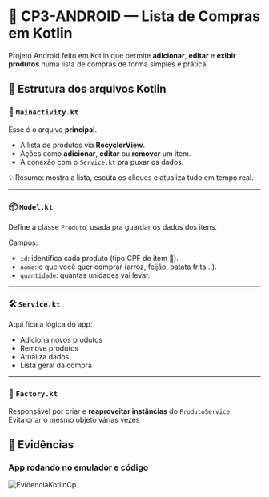 # 🛒 CP3-ANDROID — Lista de Compras em Kotlin

Projeto Android feito em Kotlin que permite **adicionar**, **editar** e **exibir produtos** numa lista de compras de forma simples e prática.

## 📂 Estrutura dos arquivos Kotlin

### 📱 `MainActivity.kt`
Esse é o arquivo **principal**.  
- A lista de produtos via **RecyclerView**.
- Ações como **adicionar**, **editar** ou **remover** um item.
- A conexão com o `Service.kt` pra puxar os dados.

💡 Resumo: mostra a lista, escuta os cliques e atualiza tudo em tempo real.

---

### 📦 `Model.kt`
Define a classe `Produto`, usada pra guardar os dados dos itens.

Campos:
- `id`: identifica cada produto (tipo CPF de item 🧾).
- `nome`: o que você quer comprar (arroz, feijão, batata frita...).
- `quantidade`: quantas unidades vai levar.

---

### 🛠️ `Service.kt`
Aqui fica a lógica do app:
- Adiciona novos produtos
- Remove produtos
- Atualiza dados
- Lista geral da compra

---

### 🧪 `Factory.kt`
Responsável por criar e **reaproveitar instâncias** do `ProdutoService`.  
Evita criar o mesmo objeto várias vezes 


## 📸 Evidências

### App rodando no emulador e código
![EvidenciaKotlinCp](https://github.com/user-attachments/assets/ebfa0756-eb3c-48ee-86d6-a12020f2cfda)




